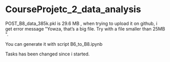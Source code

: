 # CourseProjetc_2_data_analysis

POST_B8_data_385k.pkl is 29.6 MB , when trying to upload it on github, i get error message "Yowza, that’s a big file. Try with a file smaller than 25MB ".

You can generate it with script B6_to_B8.ipynb 

Tasks has been changed since i started.
